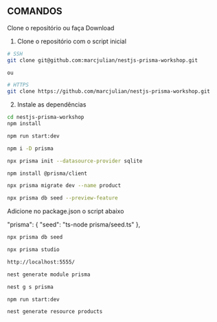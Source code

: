 ## COMANDOS

Clone o repositório ou faça Download

1. Clone o repositório com o script inicial

```bash
# SSH
git clone git@github.com:marcjulian/nestjs-prisma-workshop.git

ou

# HTTPS
git clone https://github.com/marcjulian/nestjs-prisma-workshop.git

```

2. Instale as dependências

```bash
cd nestjs-prisma-workshop
npm install

npm run start:dev
```

```bash
npm i -D prisma

npx prisma init --datasource-provider sqlite

npm install @prisma/client

npx prisma migrate dev --name product

npx prisma db seed --preview-feature
```

Adicione no package.json o script abaixo

"prisma": {
"seed": "ts-node prisma/seed.ts"
},

```bash
npx prisma db seed
```

```bash
npx prisma studio

http://localhost:5555/
```

```bash
nest generate module prisma
```

```bash
nest g s prisma
```

```bash
npm run start:dev

```

```bash
nest generate resource products
```
